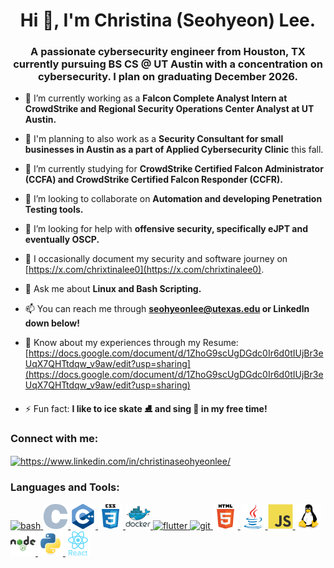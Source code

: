 <h1 align="center">Hi 👋, I'm Christina (Seohyeon) Lee.</h1>
<h3 align="center">A passionate cybersecurity engineer from Houston, TX currently pursuing BS CS @ UT Austin with a concentration on cybersecurity. I plan on graduating December 2026.</h3>

- 🔭 I’m currently working as a **Falcon Complete Analyst Intern at CrowdStrike and Regional Security Operations Center Analyst at UT Austin.**

- 🔮 I'm planning to also work as a **Security Consultant for small businesses in Austin as a part of Applied Cybersecurity Clinic** this fall.

- 🌱 I’m currently studying for **CrowdStrike Certified Falcon Administrator (CCFA) and CrowdStrike Certified Falcon Responder (CCFR).**

- 👯 I’m looking to collaborate on **Automation and developing Penetration Testing tools.**

- 🤝 I’m looking for help with **offensive security, specifically eJPT and eventually OSCP.**

- 📝 I occasionally document my security and software journey on [https://x.com/chrixtinalee0](https://x.com/chrixtinalee0).

- 💬 Ask me about **Linux and Bash Scripting.**

- 📫 You can reach me through **seohyeonlee@utexas.edu or Linkedln down below!**

- 📄 Know about my experiences through my Resume: [https://docs.google.com/document/d/1ZhoG9scUgDGdc0Ir6d0tIUjBr3eUqX7QHTtdqw_v9aw/edit?usp=sharing](https://docs.google.com/document/d/1ZhoG9scUgDGdc0Ir6d0tIUjBr3eUqX7QHTtdqw_v9aw/edit?usp=sharing)

- ⚡ Fun fact: **I like to ice skate ⛸️ and sing 🎤 in my free time!**

<h3 align="left">Connect with me:</h3>
<p align="left">
<a href="https://www.linkedin.com/in/christinaseohyeonlee/" target="blank"><img align="center" src="https://raw.githubusercontent.com/rahuldkjain/github-profile-readme-generator/master/src/images/icons/Social/linked-in-alt.svg" alt="https://www.linkedin.com/in/christinaseohyeonlee/" height="30" width="40" /></a>
</p>

<h3 align="left">Languages and Tools:</h3>
<p align="left"> <a href="https://www.gnu.org/software/bash/" target="_blank" rel="noreferrer"> <img src="https://www.vectorlogo.zone/logos/gnu_bash/gnu_bash-icon.svg" alt="bash" width="40" height="40"/> </a> <a href="https://www.cprogramming.com/" target="_blank" rel="noreferrer"> <img src="https://raw.githubusercontent.com/devicons/devicon/master/icons/c/c-original.svg" alt="c" width="40" height="40"/> </a> <a href="https://www.w3schools.com/cpp/" target="_blank" rel="noreferrer"> <img src="https://raw.githubusercontent.com/devicons/devicon/master/icons/cplusplus/cplusplus-original.svg" alt="cplusplus" width="40" height="40"/> </a> <a href="https://www.w3schools.com/css/" target="_blank" rel="noreferrer"> <img src="https://raw.githubusercontent.com/devicons/devicon/master/icons/css3/css3-original-wordmark.svg" alt="css3" width="40" height="40"/> </a> <a href="https://www.docker.com/" target="_blank" rel="noreferrer"> <img src="https://raw.githubusercontent.com/devicons/devicon/master/icons/docker/docker-original-wordmark.svg" alt="docker" width="40" height="40"/> </a> <a href="https://flutter.dev" target="_blank" rel="noreferrer"> <img src="https://www.vectorlogo.zone/logos/flutterio/flutterio-icon.svg" alt="flutter" width="40" height="40"/> </a> <a href="https://git-scm.com/" target="_blank" rel="noreferrer"> <img src="https://www.vectorlogo.zone/logos/git-scm/git-scm-icon.svg" alt="git" width="40" height="40"/> </a> <a href="https://www.w3.org/html/" target="_blank" rel="noreferrer"> <img src="https://raw.githubusercontent.com/devicons/devicon/master/icons/html5/html5-original-wordmark.svg" alt="html5" width="40" height="40"/> </a> <a href="https://www.java.com" target="_blank" rel="noreferrer"> <img src="https://raw.githubusercontent.com/devicons/devicon/master/icons/java/java-original.svg" alt="java" width="40" height="40"/> </a> <a href="https://developer.mozilla.org/en-US/docs/Web/JavaScript" target="_blank" rel="noreferrer"> <img src="https://raw.githubusercontent.com/devicons/devicon/master/icons/javascript/javascript-original.svg" alt="javascript" width="40" height="40"/> </a> <a href="https://www.linux.org/" target="_blank" rel="noreferrer"> <img src="https://raw.githubusercontent.com/devicons/devicon/master/icons/linux/linux-original.svg" alt="linux" width="40" height="40"/> </a> <a href="https://nodejs.org" target="_blank" rel="noreferrer"> <img src="https://raw.githubusercontent.com/devicons/devicon/master/icons/nodejs/nodejs-original-wordmark.svg" alt="nodejs" width="40" height="40"/> </a> <a href="https://www.python.org" target="_blank" rel="noreferrer"> <img src="https://raw.githubusercontent.com/devicons/devicon/master/icons/python/python-original.svg" alt="python" width="40" height="40"/> </a> <a href="https://reactjs.org/" target="_blank" rel="noreferrer"> <img src="https://raw.githubusercontent.com/devicons/devicon/master/icons/react/react-original-wordmark.svg" alt="react" width="40" height="40"/> </a> </p>
